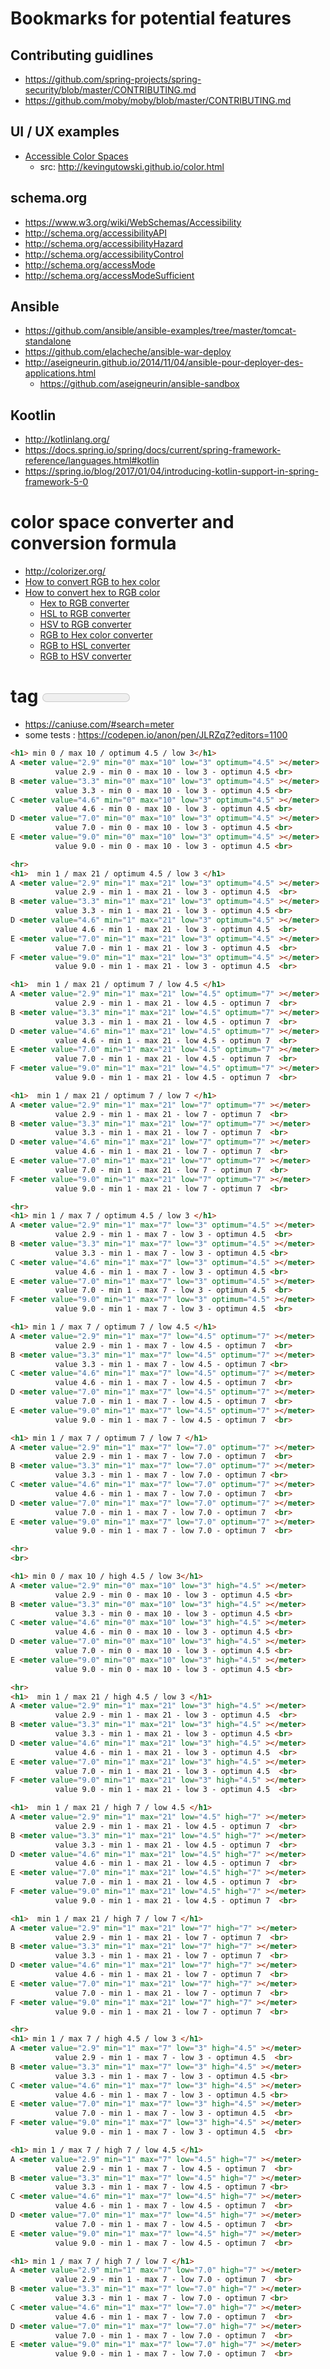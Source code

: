# Bookmarks for potential features


## Contributing guidlines
* https://github.com/spring-projects/spring-security/blob/master/CONTRIBUTING.md
* https://github.com/moby/moby/blob/master/CONTRIBUTING.md

## UI / UX examples
* [Accessible Color Spaces](https://github.com/KevinGutowski/KevinGutowski.github.io)
    * src: http://kevingutowski.github.io/color.html

## schema.org
- https://www.w3.org/wiki/WebSchemas/Accessibility
- http://schema.org/accessibilityAPI
- http://schema.org/accessibilityHazard
- http://schema.org/accessibilityControl
- http://schema.org/accessMode
- http://schema.org/accessModeSufficient

## Ansible

- https://github.com/ansible/ansible-examples/tree/master/tomcat-standalone
- https://github.com/elacheche/ansible-war-deploy
- http://aseigneurin.github.io/2014/11/04/ansible-pour-deployer-des-applications.html
     - https://github.com/aseigneurin/ansible-sandbox

## Kootlin
- http://kotlinlang.org/
- https://docs.spring.io/spring/docs/current/spring-framework-reference/languages.html#kotlin
- https://spring.io/blog/2017/01/04/introducing-kotlin-support-in-spring-framework-5-0


# color space converter and conversion formula
- http://colorizer.org/
- [How to convert RGB to hex color](https://www.rapidtables.com/convert/color/how-rgb-to-hex.html)
- [How to convert hex to RGB color](https://www.rapidtables.com/convert/color/how-hex-to-rgb.html)
  - [Hex to RGB converter](https://www.rapidtables.com/convert/color/hex-to-rgb.html)
  - [HSL to RGB converter](https://www.rapidtables.com/convert/color/hsl-to-rgb.html)
  - [HSV to RGB converter](https://www.rapidtables.com/convert/color/hsv-to-rgb.html)
  - [RGB to Hex color converter](https://www.rapidtables.com/convert/color/rgb-to-hex.html)
  - [RGB to HSL converter](https://www.rapidtables.com/convert/color/rgb-to-hsl.html)
  - [RGB to HSV converter](https://www.rapidtables.com/convert/color/rgb-to-hsv.html)

# tag <meter>
- https://caniuse.com/#search=meter
- some tests : https://codepen.io/anon/pen/JLRZqZ?editors=1100
```html
<h1> min 0 / max 10 / optimum 4.5 / low 3</h1>
A <meter value="2.9" min="0" max="10" low="3" optimum="4.5" ></meter>
          value 2.9 - min 0 - max 10 - low 3 - optimun 4.5 <br>
B <meter value="3.3" min="0" max="10" low="3" optimum="4.5" ></meter>
          value 3.3 - min 0 - max 10 - low 3 - optimun 4.5 <br>
C <meter value="4.6" min="0" max="10" low="3" optimum="4.5" ></meter>
          value 4.6 - min 0 - max 10 - low 3 - optimun 4.5 <br>
D <meter value="7.0" min="0" max="10" low="3" optimum="4.5" ></meter>
          value 7.0 - min 0 - max 10 - low 3 - optimun 4.5 <br>
E <meter value="9.0" min="0" max="10" low="3" optimum="4.5" ></meter>
          value 9.0 - min 0 - max 10 - low 3 - optimun 4.5 <br>

<hr>
<h1>  min 1 / max 21 / optimum 4.5 / low 3 </h1>
A <meter value="2.9" min="1" max="21" low="3" optimum="4.5" ></meter>
          value 2.9 - min 1 - max 21 - low 3 - optimun 4.5  <br>
B <meter value="3.3" min="1" max="21" low="3" optimum="4.5" ></meter>
          value 3.3 - min 1 - max 21 - low 3 - optimun 4.5 <br>
D <meter value="4.6" min="1" max="21" low="3" optimum="4.5" ></meter>
          value 4.6 - min 1 - max 21 - low 3 - optimun 4.5  <br>
E <meter value="7.0" min="1" max="21" low="3" optimum="4.5" ></meter>
          value 7.0 - min 1 - max 21 - low 3 - optimun 4.5  <br>
F <meter value="9.0" min="1" max="21" low="3" optimum="4.5" ></meter>
          value 9.0 - min 1 - max 21 - low 3 - optimun 4.5  <br>

<h1>  min 1 / max 21 / optimum 7 / low 4.5 </h1>
A <meter value="2.9" min="1" max="21" low="4.5" optimum="7" ></meter>
          value 2.9 - min 1 - max 21 - low 4.5 - optimun 7  <br>
B <meter value="3.3" min="1" max="21" low="4.5" optimum="7" ></meter>
          value 3.3 - min 1 - max 21 - low 4.5 - optimun 7  <br>
D <meter value="4.6" min="1" max="21" low="4.5" optimum="7" ></meter>
          value 4.6 - min 1 - max 21 - low 4.5 - optimun 7  <br>
E <meter value="7.0" min="1" max="21" low="4.5" optimum="7" ></meter>
          value 7.0 - min 1 - max 21 - low 4.5 - optimun 7  <br>
F <meter value="9.0" min="1" max="21" low="4.5" optimum="7" ></meter>
          value 9.0 - min 1 - max 21 - low 4.5 - optimun 7  <br>

<h1>  min 1 / max 21 / optimum 7 / low 7 </h1>
A <meter value="2.9" min="1" max="21" low="7" optimum="7" ></meter>
          value 2.9 - min 1 - max 21 - low 7 - optimun 7  <br>
B <meter value="3.3" min="1" max="21" low="7" optimum="7" ></meter>
          value 3.3 - min 1 - max 21 - low 7 - optimun 7  <br>
D <meter value="4.6" min="1" max="21" low="7" optimum="7" ></meter>
          value 4.6 - min 1 - max 21 - low 7 - optimun 7  <br>
E <meter value="7.0" min="1" max="21" low="7" optimum="7" ></meter>
          value 7.0 - min 1 - max 21 - low 7 - optimun 7  <br>
F <meter value="9.0" min="1" max="21" low="7" optimum="7" ></meter>
          value 9.0 - min 1 - max 21 - low 7 - optimun 7  <br>

<hr>
<h1> min 1 / max 7 / optimum 4.5 / low 3 </h1>
A <meter value="2.9" min="1" max="7" low="3" optimum="4.5" ></meter>
          value 2.9 - min 1 - max 7 - low 3 - optimun 4.5  <br>
B <meter value="3.3" min="1" max="7" low="3" optimum="4.5" ></meter>
          value 3.3 - min 1 - max 7 - low 3 - optimun 4.5 <br>
C <meter value="4.6" min="1" max="7" low="3" optimum="4.5" ></meter>
          value 4.6 - min 1 - max 7 - low 3 - optimun 4.5 <br>
E <meter value="7.0" min="1" max="7" low="3" optimum="4.5" ></meter>
          value 7.0 - min 1 - max 7 - low 3 - optimun 4.5  <br>
F <meter value="9.0" min="1" max="7" low="3" optimum="4.5" ></meter>
          value 9.0 - min 1 - max 7 - low 3 - optimun 4.5  <br>

<h1> min 1 / max 7 / optimum 7 / low 4.5 </h1>
A <meter value="2.9" min="1" max="7" low="4.5" optimum="7" ></meter>
          value 2.9 - min 1 - max 7 - low 4.5 - optimun 7  <br>
B <meter value="3.3" min="1" max="7" low="4.5" optimum="7" ></meter>
          value 3.3 - min 1 - max 7 - low 4.5 - optimun 7 <br>
C <meter value="4.6" min="1" max="7" low="4.5" optimum="7" ></meter>
          value 4.6 - min 1 - max 7 - low 4.5 - optimun 7  <br>
D <meter value="7.0" min="1" max="7" low="4.5" optimum="7" ></meter>
          value 7.0 - min 1 - max 7 - low 4.5 - optimun 7  <br>
E <meter value="9.0" min="1" max="7" low="4.5" optimum="7" ></meter>
          value 9.0 - min 1 - max 7 - low 4.5 - optimun 7  <br>

<h1> min 1 / max 7 / optimum 7 / low 7 </h1>
A <meter value="2.9" min="1" max="7" low="7.0" optimum="7" ></meter>
          value 2.9 - min 1 - max 7 - low 7.0 - optimun 7  <br>
B <meter value="3.3" min="1" max="7" low="7.0" optimum="7" ></meter>
          value 3.3 - min 1 - max 7 - low 7.0 - optimun 7 <br>
C <meter value="4.6" min="1" max="7" low="7.0" optimum="7" ></meter>
          value 4.6 - min 1 - max 7 - low 7.0 - optimun 7  <br>
D <meter value="7.0" min="1" max="7" low="7.0" optimum="7" ></meter>
          value 7.0 - min 1 - max 7 - low 7.0 - optimun 7  <br>
E <meter value="9.0" min="1" max="7" low="7.0" optimum="7" ></meter>
          value 9.0 - min 1 - max 7 - low 7.0 - optimun 7  <br>

<hr>
<br>

<h1> min 0 / max 10 / high 4.5 / low 3</h1>
A <meter value="2.9" min="0" max="10" low="3" high="4.5" ></meter>
          value 2.9 - min 0 - max 10 - low 3 - optimun 4.5 <br>
B <meter value="3.3" min="0" max="10" low="3" high="4.5" ></meter>
          value 3.3 - min 0 - max 10 - low 3 - optimun 4.5 <br>
C <meter value="4.6" min="0" max="10" low="3" high="4.5" ></meter>
          value 4.6 - min 0 - max 10 - low 3 - optimun 4.5 <br>
D <meter value="7.0" min="0" max="10" low="3" high="4.5" ></meter>
          value 7.0 - min 0 - max 10 - low 3 - optimun 4.5 <br>
E <meter value="9.0" min="0" max="10" low="3" high="4.5" ></meter>
          value 9.0 - min 0 - max 10 - low 3 - optimun 4.5 <br>

<hr>
<h1>  min 1 / max 21 / high 4.5 / low 3 </h1>
A <meter value="2.9" min="1" max="21" low="3" high="4.5" ></meter>
          value 2.9 - min 1 - max 21 - low 3 - optimun 4.5  <br>
B <meter value="3.3" min="1" max="21" low="3" high="4.5" ></meter>
          value 3.3 - min 1 - max 21 - low 3 - optimun 4.5 <br>
D <meter value="4.6" min="1" max="21" low="3" high="4.5" ></meter>
          value 4.6 - min 1 - max 21 - low 3 - optimun 4.5  <br>
E <meter value="7.0" min="1" max="21" low="3" high="4.5" ></meter>
          value 7.0 - min 1 - max 21 - low 3 - optimun 4.5  <br>
F <meter value="9.0" min="1" max="21" low="3" high="4.5" ></meter>
          value 9.0 - min 1 - max 21 - low 3 - optimun 4.5  <br>

<h1>  min 1 / max 21 / high 7 / low 4.5 </h1>
A <meter value="2.9" min="1" max="21" low="4.5" high="7" ></meter>
          value 2.9 - min 1 - max 21 - low 4.5 - optimun 7  <br>
B <meter value="3.3" min="1" max="21" low="4.5" high="7" ></meter>
          value 3.3 - min 1 - max 21 - low 4.5 - optimun 7  <br>
D <meter value="4.6" min="1" max="21" low="4.5" high="7" ></meter>
          value 4.6 - min 1 - max 21 - low 4.5 - optimun 7  <br>
E <meter value="7.0" min="1" max="21" low="4.5" high="7" ></meter>
          value 7.0 - min 1 - max 21 - low 4.5 - optimun 7  <br>
F <meter value="9.0" min="1" max="21" low="4.5" high="7" ></meter>
          value 9.0 - min 1 - max 21 - low 4.5 - optimun 7  <br>

<h1>  min 1 / max 21 / high 7 / low 7 </h1>
A <meter value="2.9" min="1" max="21" low="7" high="7" ></meter>
          value 2.9 - min 1 - max 21 - low 7 - optimun 7  <br>
B <meter value="3.3" min="1" max="21" low="7" high="7" ></meter>
          value 3.3 - min 1 - max 21 - low 7 - optimun 7  <br>
D <meter value="4.6" min="1" max="21" low="7" high="7" ></meter>
          value 4.6 - min 1 - max 21 - low 7 - optimun 7  <br>
E <meter value="7.0" min="1" max="21" low="7" high="7" ></meter>
          value 7.0 - min 1 - max 21 - low 7 - optimun 7  <br>
F <meter value="9.0" min="1" max="21" low="7" high="7" ></meter>
          value 9.0 - min 1 - max 21 - low 7 - optimun 7  <br>

<hr>
<h1> min 1 / max 7 / high 4.5 / low 3 </h1>
A <meter value="2.9" min="1" max="7" low="3" high="4.5" ></meter>
          value 2.9 - min 1 - max 7 - low 3 - optimun 4.5  <br>
B <meter value="3.3" min="1" max="7" low="3" high="4.5" ></meter>
          value 3.3 - min 1 - max 7 - low 3 - optimun 4.5 <br>
C <meter value="4.6" min="1" max="7" low="3" high="4.5" ></meter>
          value 4.6 - min 1 - max 7 - low 3 - optimun 4.5 <br>
E <meter value="7.0" min="1" max="7" low="3" high="4.5" ></meter>
          value 7.0 - min 1 - max 7 - low 3 - optimun 4.5  <br>
F <meter value="9.0" min="1" max="7" low="3" high="4.5" ></meter>
          value 9.0 - min 1 - max 7 - low 3 - optimun 4.5  <br>

<h1> min 1 / max 7 / high 7 / low 4.5 </h1>
A <meter value="2.9" min="1" max="7" low="4.5" high="7" ></meter>
          value 2.9 - min 1 - max 7 - low 4.5 - optimun 7  <br>
B <meter value="3.3" min="1" max="7" low="4.5" high="7" ></meter>
          value 3.3 - min 1 - max 7 - low 4.5 - optimun 7 <br>
C <meter value="4.6" min="1" max="7" low="4.5" high="7" ></meter>
          value 4.6 - min 1 - max 7 - low 4.5 - optimun 7  <br>
D <meter value="7.0" min="1" max="7" low="4.5" high="7" ></meter>
          value 7.0 - min 1 - max 7 - low 4.5 - optimun 7  <br>
E <meter value="9.0" min="1" max="7" low="4.5" high="7" ></meter>
          value 9.0 - min 1 - max 7 - low 4.5 - optimun 7  <br>

<h1> min 1 / max 7 / high 7 / low 7 </h1>
A <meter value="2.9" min="1" max="7" low="7.0" high="7" ></meter>
          value 2.9 - min 1 - max 7 - low 7.0 - optimun 7  <br>
B <meter value="3.3" min="1" max="7" low="7.0" high="7" ></meter>
          value 3.3 - min 1 - max 7 - low 7.0 - optimun 7 <br>
C <meter value="4.6" min="1" max="7" low="7.0" high="7" ></meter>
          value 4.6 - min 1 - max 7 - low 7.0 - optimun 7  <br>
D <meter value="7.0" min="1" max="7" low="7.0" high="7" ></meter>
          value 7.0 - min 1 - max 7 - low 7.0 - optimun 7  <br>
E <meter value="9.0" min="1" max="7" low="7.0" high="7" ></meter>
          value 9.0 - min 1 - max 7 - low 7.0 - optimun 7  <br>
```

